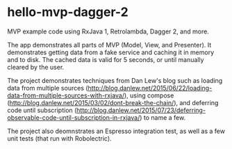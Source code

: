 # hello-mvp-dagger-2

MVP example code using RxJava 1, Retrolambda, Dagger 2, and more.

The app demonstrates all parts of MVP (Model, View, and Presenter). It demonstrates getting data from a fake service and caching it in memory and to disk. The cached data is valid for 5 seconds, or until manually cleared by the user. 

The project demonstrates techniques from Dan Lew's blog such as loading data from multiple sources (http://blog.danlew.net/2015/06/22/loading-data-from-multiple-sources-with-rxjava/), using compose (http://blog.danlew.net/2015/03/02/dont-break-the-chain/), and deferring code until subscription (http://blog.danlew.net/2015/07/23/deferring-observable-code-until-subscription-in-rxjava/) to name a few.

The project also deomnstrates an Espresso integration test, as well as a few unit tests (that run with Robolectric). 
